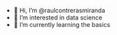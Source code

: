 - 👋 Hi, I’m @raulcontrerasmiranda
- 👀 I’m interested in data science
- 🌱 I’m currently learning the basics


<!---
raulcontrerasmiranda/raulcontrerasmiranda is a ✨ special ✨ repository because its `README.md` (this file) appears on your GitHub profile.
You can click the Preview link to take a look at your changes.
--->

